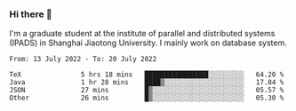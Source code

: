 ### Hi there 👋

I'm a graduate student at the institute of parallel and distributed systems (IPADS) in Shanghai Jiaotong University. I mainly work on database system.

<!--START_SECTION:waka-->

```text
From: 13 July 2022 - To: 20 July 2022

TeX               5 hrs 18 mins   ████████████████░░░░░░░░░   64.20 %
Java              1 hr 28 mins    ████▒░░░░░░░░░░░░░░░░░░░░   17.84 %
JSON              27 mins         █▒░░░░░░░░░░░░░░░░░░░░░░░   05.57 %
Other             26 mins         █▒░░░░░░░░░░░░░░░░░░░░░░░   05.30 %
```

<!--END_SECTION:waka-->

<!--
**yqmmm/yqmmm** is a ✨ _special_ ✨ repository because its `README.md` (this file) appears on your GitHub profile.

Here are some ideas to get you started:

- 🔭 I’m currently working on ...
- 🌱 I’m currently learning ...
- 👯 I’m looking to collaborate on ...
- 🤔 I’m looking for help with ...
- 💬 Ask me about ...
- 📫 How to reach me: ...
- 😄 Pronouns: ...
- ⚡ Fun fact: ...
-->
